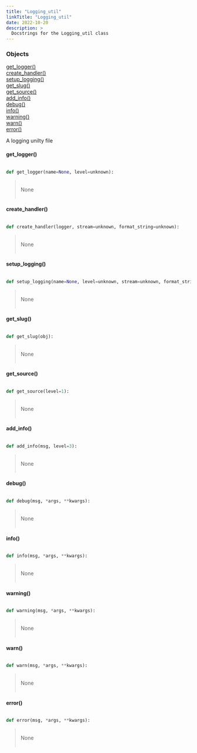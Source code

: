 ```yaml
---
title: "Logging_util"
linkTitle: "Logging_util"
date: 2022-10-20
description: >
  Docstrings for the Logging_util class
---
```

### Objects

[get_logger()](#get_logger)<br />
[create_handler()](#create_handler)<br />
[setup_logging()](#setup_logging)<br />
[get_slug()](#get_slug)<br />
[get_source()](#get_source)<br />
[add_info()](#add_info)<br />
[debug()](#debug)<br />
[info()](#info)<br />
[warning()](#warning)<br />
[warn()](#warn)<br />
[error()](#error)<br />

A logging unilty file
#### get_logger()
```python

def get_logger(name=None, level=unknown):
```
> <br />
> None<br />
> <br />
#### create_handler()
```python

def create_handler(logger, stream=unknown, format_string=unknown):
```
> <br />
> None<br />
> <br />
#### setup_logging()
```python

def setup_logging(name=None, level=unknown, stream=unknown, format_string=unknown):
```
> <br />
> None<br />
> <br />
#### get_slug()
```python

def get_slug(obj):
```
> <br />
> None<br />
> <br />
#### get_source()
```python

def get_source(level=1):
```
> <br />
> None<br />
> <br />
#### add_info()
```python

def add_info(msg, level=3):
```
> <br />
> None<br />
> <br />
#### debug()
```python

def debug(msg, *args, **kwargs):
```
> <br />
> None<br />
> <br />
#### info()
```python

def info(msg, *args, **kwargs):
```
> <br />
> None<br />
> <br />
#### warning()
```python

def warning(msg, *args, **kwargs):
```
> <br />
> None<br />
> <br />
#### warn()
```python

def warn(msg, *args, **kwargs):
```
> <br />
> None<br />
> <br />
#### error()
```python

def error(msg, *args, **kwargs):
```
> <br />
> None<br />
> <br />